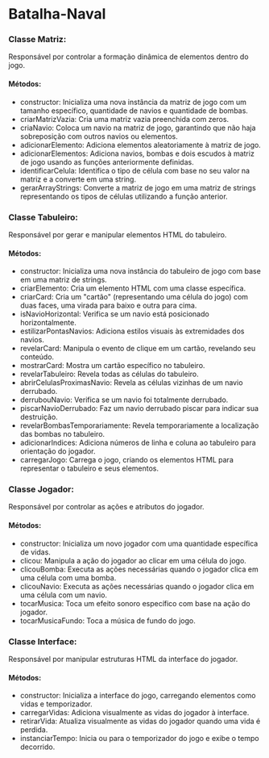 # Batalha-Naval

### Classe Matriz: 
Responsável por controlar a formação dinâmica de elementos dentro do jogo.
#### Métodos:
- constructor: Inicializa uma nova instância da matriz de jogo com um tamanho específico, quantidade de navios e quantidade de bombas.
- criarMatrizVazia: Cria uma matriz vazia preenchida com zeros.
- criaNavio: Coloca um navio na matriz de jogo, garantindo que não haja sobreposição com outros navios ou elementos.
- adicionarElemento: Adiciona elementos aleatoriamente à matriz de jogo.
- adicionarElementos: Adiciona navios, bombas e dois escudos à matriz de jogo usando as funções anteriormente definidas.
- identificarCelula: Identifica o tipo de célula com base no seu valor na matriz e a converte em uma string.
- gerarArrayStrings: Converte a matriz de jogo em uma matriz de strings representando os tipos de células utilizando a função anterior.

### Classe Tabuleiro: 
Responsável por gerar e manipular elementos HTML do tabuleiro.
#### Métodos:
- constructor: Inicializa uma nova instância do tabuleiro de jogo com base em uma matriz de strings.
- criarElemento: Cria um elemento HTML com uma classe específica.
- criarCard: Cria um "cartão" (representando uma célula do jogo) com duas faces, uma virada para baixo e outra para cima.
- isNavioHorizontal: Verifica se um navio está posicionado horizontalmente.
- estilizarPontasNavios: Adiciona estilos visuais às extremidades dos navios.
- revelarCard: Manipula o evento de clique em um cartão, revelando seu conteúdo.
- mostrarCard: Mostra um cartão específico no tabuleiro.
- revelarTabuleiro: Revela todas as células do tabuleiro.
- abrirCelulasProximasNavio: Revela as células vizinhas de um navio derrubado.
- derrubouNavio: Verifica se um navio foi totalmente derrubado.
- piscarNavioDerrubado: Faz um navio derrubado piscar para indicar sua destruição.
- revelarBombasTemporariamente: Revela temporariamente a localização das bombas no tabuleiro.
- adicionarIndices: Adiciona números de linha e coluna ao tabuleiro para orientação do jogador.
- carregarJogo: Carrega o jogo, criando os elementos HTML para representar o tabuleiro e seus elementos.
  
### Classe Jogador:
Responsável por controlar as ações e atributos do jogador.
#### Métodos:
- constructor: Inicializa um novo jogador com uma quantidade específica de vidas.
- clicou: Manipula a ação do jogador ao clicar em uma célula do jogo.
- clicouBomba: Executa as ações necessárias quando o jogador clica em uma célula com uma bomba.
- clicouNavio: Executa as ações necessárias quando o jogador clica em uma célula com um navio.
- tocarMusica: Toca um efeito sonoro específico com base na ação do jogador.
- tocarMusicaFundo: Toca a música de fundo do jogo.
  
### Classe Interface:
Responsável por manipular estruturas HTML da interface do jogador.
#### Métodos:
- constructor: Inicializa a interface do jogo, carregando elementos como vidas e temporizador.
- carregarVidas: Adiciona visualmente as vidas do jogador à interface.
- retirarVida: Atualiza visualmente as vidas do jogador quando uma vida é perdida.
- instanciarTempo: Inicia ou para o temporizador do jogo e exibe o tempo decorrido.
